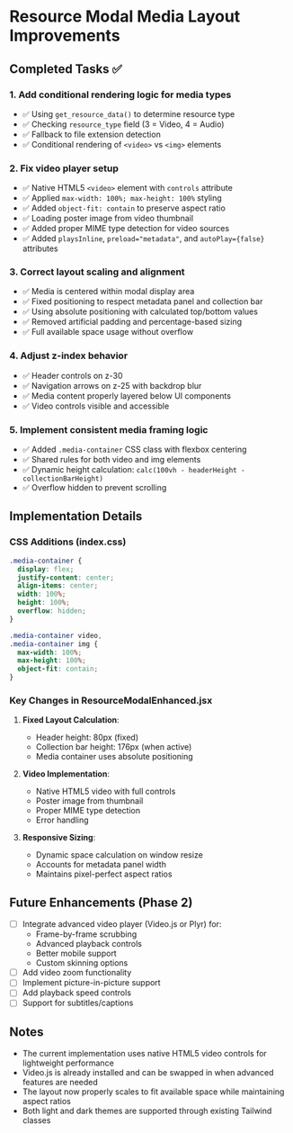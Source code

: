 # Resource Modal Media Layout Improvements

## Completed Tasks ✅

### 1. **Add conditional rendering logic for media types**
- ✅ Using `get_resource_data()` to determine resource type
- ✅ Checking `resource_type` field (3 = Video, 4 = Audio)
- ✅ Fallback to file extension detection
- ✅ Conditional rendering of `<video>` vs `<img>` elements

### 2. **Fix video player setup**
- ✅ Native HTML5 `<video>` element with `controls` attribute
- ✅ Applied `max-width: 100%; max-height: 100%` styling
- ✅ Added `object-fit: contain` to preserve aspect ratio
- ✅ Loading poster image from video thumbnail
- ✅ Added proper MIME type detection for video sources
- ✅ Added `playsInline`, `preload="metadata"`, and `autoPlay={false}` attributes

### 3. **Correct layout scaling and alignment**
- ✅ Media is centered within modal display area
- ✅ Fixed positioning to respect metadata panel and collection bar
- ✅ Using absolute positioning with calculated top/bottom values
- ✅ Removed artificial padding and percentage-based sizing
- ✅ Full available space usage without overflow

### 4. **Adjust z-index behavior**
- ✅ Header controls on z-30
- ✅ Navigation arrows on z-25 with backdrop blur
- ✅ Media content properly layered below UI components
- ✅ Video controls visible and accessible

### 5. **Implement consistent media framing logic**
- ✅ Added `.media-container` CSS class with flexbox centering
- ✅ Shared rules for both video and img elements
- ✅ Dynamic height calculation: `calc(100vh - headerHeight - collectionBarHeight)`
- ✅ Overflow hidden to prevent scrolling

## Implementation Details

### CSS Additions (index.css)
```css
.media-container {
  display: flex;
  justify-content: center;
  align-items: center;
  width: 100%;
  height: 100%;
  overflow: hidden;
}

.media-container video,
.media-container img {
  max-width: 100%;
  max-height: 100%;
  object-fit: contain;
}
```

### Key Changes in ResourceModalEnhanced.jsx

1. **Fixed Layout Calculation**:
   - Header height: 80px (fixed)
   - Collection bar height: 176px (when active)
   - Media container uses absolute positioning

2. **Video Implementation**:
   - Native HTML5 video with full controls
   - Poster image from thumbnail
   - Proper MIME type detection
   - Error handling

3. **Responsive Sizing**:
   - Dynamic space calculation on window resize
   - Accounts for metadata panel width
   - Maintains pixel-perfect aspect ratios

## Future Enhancements (Phase 2)

- [ ] Integrate advanced video player (Video.js or Plyr) for:
  - Frame-by-frame scrubbing
  - Advanced playback controls
  - Better mobile support
  - Custom skinning options
- [ ] Add video zoom functionality
- [ ] Implement picture-in-picture support
- [ ] Add playback speed controls
- [ ] Support for subtitles/captions

## Notes

- The current implementation uses native HTML5 video controls for lightweight performance
- Video.js is already installed and can be swapped in when advanced features are needed
- The layout now properly scales to fit available space while maintaining aspect ratios
- Both light and dark themes are supported through existing Tailwind classes
